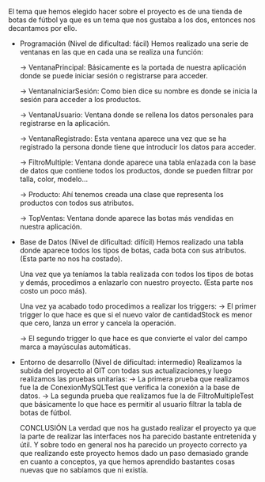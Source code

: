 El tema que hemos elegido hacer sobre el proyecto es de una tienda de botas de fútbol ya que es un tema que nos gustaba a los dos, entonces nos decantamos por ello.

- Programación (Nivel de dificultad: fácil)
  Hemos realizado una serie de ventanas en las que en cada una se realiza una función:

  -> VentanaPrincipal: Básicamente es la portada de nuestra aplicación donde se puede iniciar sesión o registrarse para acceder.

  -> VentanaIniciarSesión: Como bien dice su nombre es donde se inicia la sesión para acceder a los productos.

  -> VentanaUsuario: Ventana donde se rellena los datos personales para registrarse en la aplicación.
  
  -> VentanaRegistrado: Esta ventana aparece una vez que se ha registrado la persona donde tiene que introducir los datos para acceder.
  
  -> FiltroMultiple: Ventana donde aparece una tabla enlazada con la base de datos que contiene todos los productos, donde se pueden filtrar por talla, color, modelo...

  -> Producto: Ahí tenemos creada una clase que representa los productos con todos sus atributos.

  -> TopVentas: Ventana donde aparece las botas más vendidas en nuestra aplicación.
  
  
- Base de Datos (Nivel de dificultad: difícil)
  Hemos realizado una tabla donde aparece todos los tipos de botas, cada bota con sus atributos. (Esta parte no nos ha costado).
  
  Una vez que ya teníamos la tabla realizada con todos los tipos de botas y demás, procedimos a enlazarlo con nuestro proyecto. (Esta parte nos costo un poco más).
  
  Una vez ya acabado todo procedimos a realizar los triggers:
  -> El primer trigger lo que hace es que si el nuevo valor de cantidadStock es menor que cero, lanza un error y cancela la operación.
  
  -> El segundo trigger lo que hace es que convierte el valor del campo marca a mayúsculas automáticas.
  
- Entorno de desarrollo (Nivel de dificultad: intermedio)
  Realizamos la subida del proyecto al GIT con todas sus actualizaciones,y luego realizamos las pruebas unitarias:
  -> La primera prueba que realizamos fue la de ConexionMySQLTest que verifica la conexión a la base de datos.
  -> La segunda prueba que realizamos fue la de FiltroMultipleTest que básicamente lo que hace es permitir al usuario filtrar la tabla de botas de fútbol.

  CONCLUSIÓN
  La verdad que nos ha gustado realizar el proyecto ya que la parte de realizar las interfaces nos ha parecido bastante entretenida y útil.
  Y sobre todo en general nos ha parecido un proyecto correcto ya que realizando este proyecto hemos dado un paso demasiado grande en cuanto a conceptos, ya que hemos aprendido bastantes cosas nuevas que no sabíamos que ni existía.
